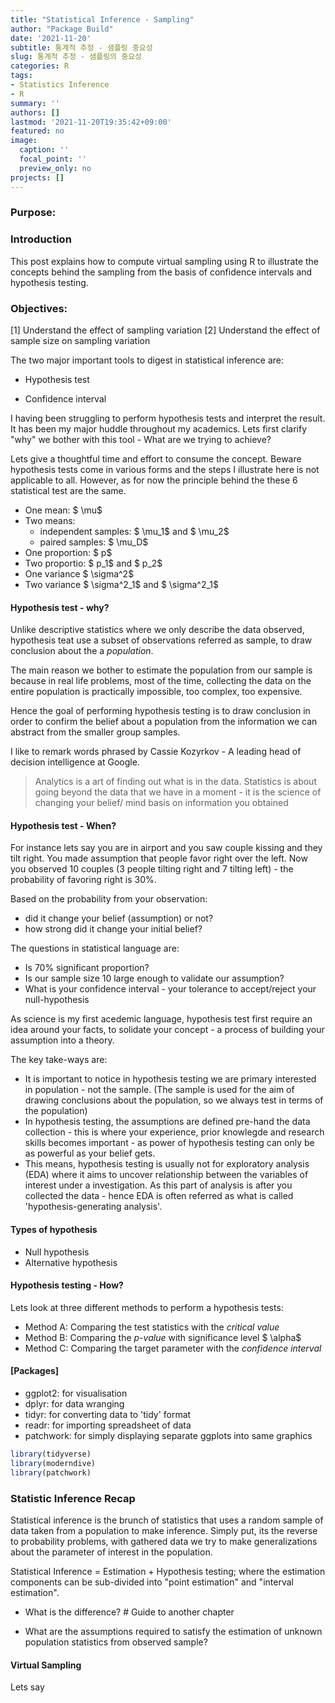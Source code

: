 ```yaml
---
title: "Statistical Inference - Sampling"
author: "Package Build"
date: '2021-11-20'
subtitle: 통계적 추정 - 샘플링 중요성
slug: 통계적 추정 - 샘플링의 중요성
categories: R
tags:
- Statistics Inference 
- R
summary: ''
authors: []
lastmod: '2021-11-20T19:35:42+09:00'
featured: no
image:
  caption: ''
  focal_point: ''
  preview_only: no
projects: []
---
```


### Purpose: 


### Introduction 

This post explains how to compute virtual sampling using R to illustrate the concepts behind the sampling from the basis of confidence intervals and hypothesis testing. 

### Objectives: 

[1] Understand the effect of sampling variation
[2] Understand the effect of sample size on sampling variation 

The two major important tools to digest in statistical inference are:

+ Hypothesis test 

+ Confidence interval  

I having been struggling to perform hypothesis tests and interpret the result. It has been my major huddle throughout my academics. Lets first clarify "why" we bother with this tool - What are we trying to achieve? 

Lets give a thoughtful time and effort to consume the concept. Beware hypothesis tests come in various forms and the steps I illustrate here is not applicable to all. However, as for now the principle behind the these 6 statistical test are the same. 

+ One mean: $ \mu$
+ Two means:
  * independent samples: $ \mu_1$ and $ \mu_2$
  * paired samples: $ \mu_D$
+ One proportion: $ p$
+ Two proportio: $ p_1$ and $ p_2$
+ One variance $ \sigma^2$
+ Two variance $ \sigma^2_1$ and $ \sigma^2_1$

#### Hypothesis test - why? 

Unlike descriptive statistics where we only describe the data observed, hypothesis teat use a subset of observations referred as sample, to draw conclusion about the a *population*. 

The main reason we bother to estimate the population from our sample is because in real life problems, most of the time, collecting the data on the entire population is practically impossible, too complex, too expensive. 

Hence the goal of performing hypothesis testing is to draw conclusion in order to confirm the belief about a population from the information we can abstract from the smaller group samples. 

I like to remark words phrased by Cassie Kozyrkov - A leading head of decision intelligence at Google.
> Analytics is a art of finding out what is in the data. 
> Statistics is about going beyond the data that we have in a moment - it is the science of changing your belief/ mind basis on information you obtained

#### Hypothesis test - When?

For instance lets say you are in airport and you saw couple kissing and they tilt right. You made assumption that people favor right over the left. Now you observed 10 couples (3 people tilting right and 7 tilting left) - the probability of favoring right is 30%.

Based on the probability from your observation:
+ did it change your belief (assumption) or not?
+ how strong did it change your initial belief?

The questions in statistical language are:
+ Is 70% significant proportion?
+ Is our sample size 10 large enough to validate our assumption?
+ What is your confidence interval - your tolerance to accept/reject your null-hypothesis 

As science is my first acedemic language, hypothesis test first require an idea around your facts, to solidate your concept - a process of building your assumption into a theory. 

The key take-ways are:
+ It is important to notice in hypothesis testing we are primary interested in population - not the sample. (The sample is used for the aim of drawing conclusions about the population, so we always test in terms of the population)
+ In hypothesis testing, the assumptions are defined pre-hand the data collection - this is where your experience, prior knowlegde and research skills becomes important - as power of hypothesis testing can only be as powerful as your belief gets. 
+ This means, hypothesis testing is usually not for exploratory analysis (EDA) where it aims to uncover relationship between the variables of interest under a investigation. As this part of analysis is after you collected the data - hence EDA is often referred as what is called 'hypothesis-generating analysis'.

#### Types of hypothesis 

+ Null hypothesis
+ Alternative hypothesis 


#### Hypothesis testing - How?

Lets look at three different methods to perform a hypothesis tests:

+ Method A: Comparing the test statistics with the *critical value* 
+ Method B: Comparing the *p-value* with significance level $ \alpha$
+ Method C: Comparing the target parameter with the *confidence interval*




#### [Packages]

+ ggplot2: for visualisation 
+ dplyr: for data wranging
+ tidyr: for converting data to 'tidy' format 
+ readr: for importing spreadsheet of data 
+ patchwork: for simply displaying separate ggplots into same graphics 


```r
library(tidyverse)
library(moderndive)
library(patchwork)
```

### Statistic Inference Recap 

Statistical inference is the brunch of statistics that uses a random sample of data taken from a population to make inference. Simply put, its the reverse to probability problems, with gathered data we try to make generalizations about the parameter of interest in the population.

Statistical Inference = Estimation + Hypothesis testing; where the estimation components can be sub-divided into "point estimation" and "interval estimation".

+ What is the difference? # Guide to another chapter 

+ What are the assumptions required to satisfy the estimation of unknown population statistics from observed sample? 


#### Virtual Sampling 

Lets say 


